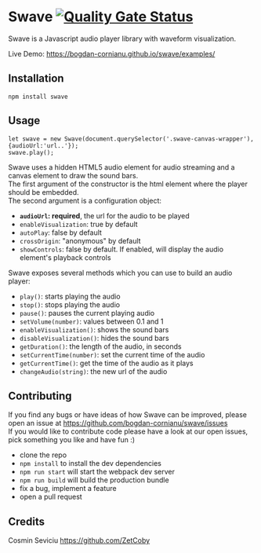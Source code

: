 # Swave [![Quality Gate Status](https://sonarcloud.io/api/project_badges/measure?project=bogdan-cornianu_swave&metric=alert_status)](https://sonarcloud.io/dashboard?id=bogdan-cornianu_swave)

Swave is a Javascript audio player library with waveform visualization.

Live Demo: https://bogdan-cornianu.github.io/swave/examples/

## Installation
`npm install swave`

## Usage
```
let swave = new Swave(document.querySelector('.swave-canvas-wrapper'), {audioUrl:'url..'});
swave.play();
```
Swave uses a hidden HTML5 audio element for audio streaming and a canvas element to draw the sound bars.  
The first argument of the constructor is the html element where the player should be embedded.  
The second argument is a configuration object:
* **`audioUrl`: required**, the url for the audio to be played
* `enableVisualization`: true by default
* `autoPlay`: false by default
* `crossOrigin`: "anonymous" by default
* `showControls`: false by default. If enabled, will display the audio element's playback controls
  
Swave exposes several methods which you can use to build an audio player:  
* `play()`: starts playing the audio
* `stop()`: stops playing the audio
* `pause()`: pauses the current playing audio
* `setVolume(number)`: values between 0.1 and 1
* `enableVisualization()`: shows the sound bars
* `disableVisualization()`: hides the sound bars
* `getDuration()`: the length of the audio, in seconds
* `setCurrentTime(number)`: set the current time of the audio
* `getCurrentTime()`: get the time of the audio as it plays
* `changeAudio(string)`: the new url of the audio  

## Contributing
If you find any bugs or have ideas of how Swave can be improved, please open an issue at https://github.com/bogdan-cornianu/swave/issues  
If you would like to contribute code please have a look at our open issues, pick something you like and have fun :)
* clone the repo
* `npm install` to install the dev dependencies
* `npm run start` will start the webpack dev server
* `npm run build` will build the production bundle
* fix a bug, implement a feature
* open a pull request

## Credits
Cosmin Seviciu https://github.com/ZetCoby
